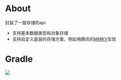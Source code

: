 # About

封装了一层存储的api

* 支持基本数据类型和对象存储
* 支持自定义底层的存储方案，例如用腾讯的[MMKV](https://github.com/Tencent/MMKV)实现

# Gradle

[![](https://jitpack.io/v/zj565061763/cache.svg)](https://jitpack.io/#zj565061763/cache)